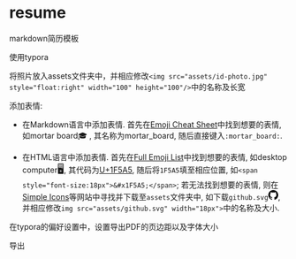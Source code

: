 # resume
markdown简历模板



使用typora



将照片放入assets文件夹中，并相应修改`<img src="assets/id-photo.jpg" style="float:right" width="100" height="100"/>`中的名称及长宽



 添加表情:

   - 在Markdown语言中添加表情. 首先在[Emoji Cheat Sheet](https://www.webfx.com/tools/emoji-cheat-sheet/)中找到想要的表情, 如mortar board:mortar_board: , 其名称为mortar_board, 随后直接键入`:mortar_board:`.

   - 在HTML语言中添加表情. 首先在[Full Emoji List](https://unicode.org/emoji/charts/full-emoji-list.html)中找到想要的表情, 如desktop computer<span style="font-size:18px">&#x1F5A5;</span>, 其代码为[U+1F5A5](https://unicode.org/emoji/charts/full-emoji-list.html#1f5a5), 随后将`1F5A5`填至相应位置, 如`<span style="font-size:18px">&#x1F5A5;</span>`; 若无法找到想要的表情, 则在[Simple Icons](https://simpleicons.org/)等网站中寻找并下载至`assets`文件夹中, 如下载`github.svg`<img src="assets/github.svg" width="18px">, 并相应修改`img src="assets/github.svg" width="18px">`中的名称及大小.



在typora的偏好设置中，设置导出PDF的页边距以及字体大小



导出
